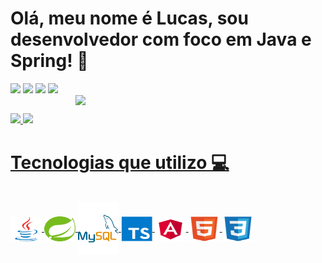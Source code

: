

# Olá, meu nome é Lucas, sou desenvolvedor com foco em Java e Spring! 🤖

<div> 
  <a href="https://www.linkedin.com/in/lucas-buzo" target="_blank"><img src="https://img.shields.io/badge/-LinkedIn-%230077B5?style=for-the-badge&logo=linkedin&logoColor=white" target="_blank"><a> 
  <a href="https://www.twitch.tv/lexdeluto" target="_blank"><img src="https://img.shields.io/badge/Twitch-9146FF?style=for-the-badge&logo=twitch&logoColor=white" target="_blank"></a>
  <a href="https://instagram.com/luks.kaiser" target="_blank"><img src="https://img.shields.io/badge/-Instagram-%23E4405F?style=for-the-badge&logo=instagram&logoColor=white" target="_blank"></a>
  <a href="mailto:lucabtei@outlook.com"><img src="https://img.shields.io/badge/Microsoft_Outlook-0078D4?style=for-the-badge&logo=microsoft-outlook&logoColor=white"></a>
</div>

<img align="right" width="400px" src="https://github.com/Okamium/Okamium/blob/main/arthas.gif">
    
##

<div>
  <a href="https://github.com/Okamium">
    <img height="180em" src="https://github-readme-stats.vercel.app/api?username=Okamium&theme=vision-friendly-dark&show_icons=true&count_private=true">
    <img height="150em" src="https://github-readme-stats.vercel.app/api/top-langs/?username=Okamium&theme=vision-friendly-dark&layout=compact">
</div>

##

# Tecnologias que utilizo 💻
<div style="display: inline_block"><br>
  <img align="center" alt="Okamium-Java" height="40" width="50" src="https://raw.githubusercontent.com/devicons/devicon/master/icons/java/java-original.svg">
  <img align="center" alt="Okamium-Spring" height="40" width="50" src="https://raw.githubusercontent.com/devicons/devicon/master/icons/spring/spring-original.svg">
  <img align="center" alt="Okamium-MySQL" height="85" width="65" src="https://raw.githubusercontent.com/devicons/devicon/master/icons/mysql/mysql-original-wordmark.svg">
  <img align="center" alt="Okamiuma-Ts" height="40" width="50" src="https://raw.githubusercontent.com/devicons/devicon/master/icons/typescript/typescript-plain.svg">
  <img align="center" alt="Okamium-React" height="40" width="50" src="https://raw.githubusercontent.com/devicons/devicon/master/icons/angular/angular-original.svg">
  <img align="center" alt="Okamium-HTML" height="40" width="50" src="https://raw.githubusercontent.com/devicons/devicon/master/icons/html5/html5-original.svg">
  <img align="center" alt="Okamium-CSS" height="40" width="50" src="https://raw.githubusercontent.com/devicons/devicon/master/icons/css3/css3-original.svg">
</div>

